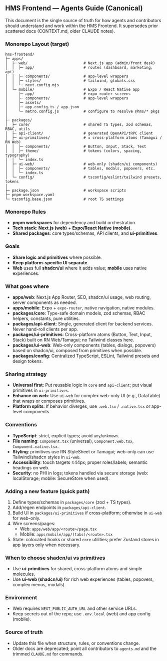 ## HMS Frontend — Agents Guide (Canonical)

This document is the single source of truth for how agents and contributors should understand and work within the HMS Frontend. It supersedes prior scattered docs (CONTEXT.md, older CLAUDE notes).

### Monorepo Layout (target)
```
hms-frontend/
├─ apps/
│  ├─ web/                         # Next.js app (admin/front desk)
│  │  ├─ app/                      # routes (dashboard, marketing, api)
│  │  ├─ components/               # app-level wrappers
│  │  ├─ styles/                   # tailwind, globals.css
│  │  └─ next.config.mjs
│  └─ mobile/                      # Expo / React Native app
│     ├─ app/                      # expo-router screens
│     ├─ components/               # app-level wrappers
│     ├─ assets/                   
│     ├─ app.config.ts / app.json
│     └─ metro.config.js           # configure to resolve @hms/* pkgs
│
├─ packages/
│  ├─ core/                        # shared TS types, zod schemas, RBAC, utils
│  ├─ api-client/                  # generated OpenAPI/tRPC client
│  ├─ ui-primitives/               # ★ cross-platform atoms (Tamagui / RN Web)
│  │  ├─ components/               # Button, Input, Stack, Text
│  │  ├─ theme/                    # tokens (colors, spacing, typography)
│  │  └─ index.ts
│  ├─ ui-web/                      # web-only (shadcn/ui components)
│  │  ├─ components/               # tables, modals, popovers, etc.
│  │  └─ index.ts
│  └─ config/                      # tsconfig/eslint/tailwind presets, tokens
│
├─ package.json                    # workspace scripts
├─ pnpm-workspace.yaml
└─ tsconfig.base.json              # root TS settings
```

### Monorepo Rules
- **pnpm workspaces** for dependency and build orchestration.
- **Tech stack**: **Next.js (web)** + **Expo/React Native (mobile)**.
- **Shared packages**: core types/schemas, API clients, and **ui-primitives**.

### Goals
- **Share logic and primitives** where possible.
- **Keep platform-specific UI separate**.
- **Web** uses full **shadcn/ui** where it adds value; **mobile** uses native experiences.

### What goes where
- **apps/web**: Next.js App Router, SEO, shadcn/ui usage, web routing, server components as needed.
- **apps/mobile**: Expo + `expo-router`, native navigation, native modules.
- **packages/core**: Type-safe domain models, zod schemas, RBAC helpers, constants, pure utilities.
- **packages/api-client**: Single, generated client for backend services. Never hand-roll clients per app.
- **packages/ui-primitives**: Cross-platform atoms (Button, Text, Input, Stack) built on RN Web/Tamagui; no Tailwind classes here.
- **packages/ui-web**: Web-only components (tables, dialogs, popovers) based on shadcn/ui, composed from primitives when possible.
- **packages/config**: Centralized TypeScript, ESLint, Tailwind presets and design tokens.

### Sharing strategy
- **Universal first**: Put reusable logic in `core` and `api-client`; put visual primitives in `ui-primitives`.
- **Enhance on web**: Use `ui-web` for complex web-only UI (e.g., DataTable) that wraps or composes primitives.
- **Platform splits**: If behavior diverges, use `.web.tsx` / `.native.tsx` or app-level components.

### Conventions
- **TypeScript**: strict, explicit types; avoid `any`/`unknown`.
- **File naming**: `Component.tsx` (universal), `Component.web.tsx`, `Component.native.tsx`.
- **Styling**: primitives use RN StyleSheet or Tamagui; web-only can use Tailwind/shadcn styles in `ui-web`.
- **Accessibility**: touch targets ≥44px; proper roles/labels; semantic headings on web.
- **Security**: no PHI in logs; tokens handled via secure storage (web: localStorage; mobile: SecureStore when used).

### Adding a new feature (quick path)
1. Define types/schemas in `packages/core` (zod + TS types).
2. Add/regen endpoints in `packages/api-client`.
3. Build UI in `packages/ui-primitives` if cross-platform; otherwise in `ui-web` for web-only.
4. Wire screens/pages:
   - Web: `apps/web/app/<route>/page.tsx`
   - Mobile: `apps/mobile/app/(tabs)/<route>.tsx`
5. State: colocated hooks or shared `core` utilities; prefer Zustand stores in app layers only when necessary.

### When to choose shadcn/ui vs primitives
- Use **ui-primitives** for shared, cross-platform atoms and simple molecules.
- Use **ui-web (shadcn/ui)** for rich web experiences (tables, popovers, complex menus, modals).

### Environment
- Web requires `NEXT_PUBLIC_AUTH_URL` and other service URLs.
- Keep secrets out of the repo; use `.env.local` (web) and app config (mobile).

### Source of truth
- Update this file when structure, rules, or conventions change.
- Older docs are deprecated; point all contributors to `agents.md` and the trimmed `CLAUDE.md` for commands.
